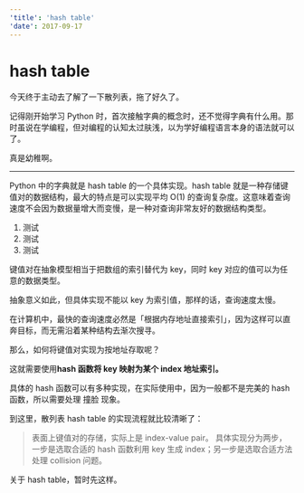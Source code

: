 ```yaml
---
'title': 'hash table'
'date': 2017-09-17
---
```

# hash table

今天终于主动去了解了一下散列表，拖了好久了。

记得刚开始学习 Python 时，首次接触字典的概念时，还不觉得字典有什么用。那时虽说在学编程，但对编程的认知太过肤浅，以为学好编程语言本身的语法就可以了。

真是幼稚啊。

----

Python 中的字典就是 hash table 的一个具体实现。hash table 就是一种存储键值对的数据结构，最大的特点是可以实现平均 O(1) 的查询复杂度。这意味着查询速度不会因为数据量增大而变慢，是一种对查询非常友好的数据结构类型。

1. 测试
2. 测试
3. 测试

键值对在抽象模型相当于把数组的索引替代为 key，同时 key 对应的值可以为任意的数据类型。

抽象意义如此，但具体实现不能以 key 为索引值，那样的话，查询速度太慢。

在计算机中，最快的查询速度必然是「根据内存地址直接索引」，因为这样可以直奔目标，而无需沿着某种结构去渐次搜寻。

那么，如何将键值对实现为按地址存取呢？

这就需要使用**hash 函数将 key 映射为某个 index 地址索引。**

具体的 hash 函数可以有多种实现，在实际使用中，因为一般都不是完美的 hash 函数，所以需要处理 撞脸 现象。

到这里，散列表 hash table 的实现流程就比较清晰了：

>  表面上键值对的存储，实际上是 index-value pair。
>  具体实现分为两步，一步是选取合适的 hash 函数利用 key 生成 index；另一步是选取合适方法处理 collision 问题。

关于 hash table，暂时先这样。
